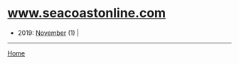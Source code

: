 # www.seacoastonline.com

  * 2019: 
      [November](./www-seacoastonline-com-2019-11.md) (1) | 

----

[Home](../)
